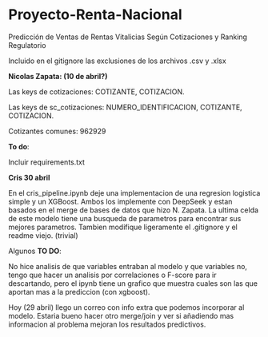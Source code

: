 # Proyecto-Renta-Nacional

Predicción de Ventas de Rentas Vitalicias Según Cotizaciones y Ranking Regulatorio

Incluido en el gitignore las exclusiones de los archivos .csv y .xlsx



**Nicolas Zapata: (10 de abril?)**

Las keys de cotizaciones: COTIZANTE, COTIZACION.

Las keys de sc_cotizaciones: NUMERO_IDENTIFICACION, COTIZANTE, COTIZACION.

Cotizantes comunes: 962929

**To do**:

Incluir requirements.txt

**Cris 30 abril**

En el cris_pipeline.ipynb deje una implementacion de una regresion logistica simple y un XGBoost. Ambos los implemente con DeepSeek y estan basados en el merge de bases de datos que hizo N. Zapata. La ultima celda de este modelo tiene una busqueda de parametros para encontrar sus mejores parametros. Tambien modifique ligeramente el .gitignore y el readme viejo. (trivial)

Algunos **TO DO**:

No hice analisis de que variables entraban al modelo y que variables no, tengo que hacer un analisis por correlaciones o F-score para ir descartando, pero el ipynb tiene un grafico que muestra cuales son las que aportan mas a la prediccion (con xgboost). 

Hoy (29 abril) llego un correo con info extra que podemos incorporar al modelo. Estaria bueno hacer otro merge/join y ver si añadiendo mas informacion al problema mejoran los resultados predictivos.
